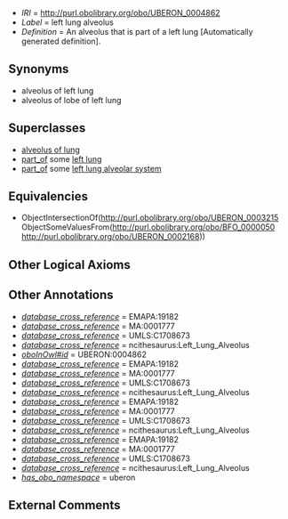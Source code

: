  * *IRI* = http://purl.obolibrary.org/obo/UBERON_0004862
 * *Label* = left lung alveolus
 * *Definition* = An alveolus that is part of a left lung [Automatically generated definition].

## Synonyms

 * alveolus of left lung
 * alveolus of lobe of left lung

## Superclasses

 * [alveolus of lung](../../UBERON/99/UBERON_0002299.md)
 * [part_of](../../BFO/50/BFO_0000050.md) some [left lung](../../UBERON/68/UBERON_0002168.md)
 * [part_of](../../BFO/50/BFO_0000050.md) some [left lung alveolar system](../../UBERON/25/UBERON_0006525.md)

## Equivalencies

 * ObjectIntersectionOf(<http://purl.obolibrary.org/obo/UBERON_0003215> ObjectSomeValuesFrom(<http://purl.obolibrary.org/obo/BFO_0000050> <http://purl.obolibrary.org/obo/UBERON_0002168>))

## Other Logical Axioms


## Other Annotations

 * *[database_cross_reference](../../ef/oboInOwl#hasDbXref.md)* = EMAPA:19182
 * *[database_cross_reference](../../ef/oboInOwl#hasDbXref.md)* = MA:0001777
 * *[database_cross_reference](../../ef/oboInOwl#hasDbXref.md)* = UMLS:C1708673
 * *[database_cross_reference](../../ef/oboInOwl#hasDbXref.md)* = ncithesaurus:Left_Lung_Alveolus
 * *[oboInOwl#id](../../id/oboInOwl#id.md)* = UBERON:0004862
 * *[database_cross_reference](../../ef/oboInOwl#hasDbXref.md)* = EMAPA:19182
 * *[database_cross_reference](../../ef/oboInOwl#hasDbXref.md)* = MA:0001777
 * *[database_cross_reference](../../ef/oboInOwl#hasDbXref.md)* = UMLS:C1708673
 * *[database_cross_reference](../../ef/oboInOwl#hasDbXref.md)* = ncithesaurus:Left_Lung_Alveolus
 * *[database_cross_reference](../../ef/oboInOwl#hasDbXref.md)* = EMAPA:19182
 * *[database_cross_reference](../../ef/oboInOwl#hasDbXref.md)* = MA:0001777
 * *[database_cross_reference](../../ef/oboInOwl#hasDbXref.md)* = UMLS:C1708673
 * *[database_cross_reference](../../ef/oboInOwl#hasDbXref.md)* = ncithesaurus:Left_Lung_Alveolus
 * *[database_cross_reference](../../ef/oboInOwl#hasDbXref.md)* = EMAPA:19182
 * *[database_cross_reference](../../ef/oboInOwl#hasDbXref.md)* = MA:0001777
 * *[database_cross_reference](../../ef/oboInOwl#hasDbXref.md)* = UMLS:C1708673
 * *[database_cross_reference](../../ef/oboInOwl#hasDbXref.md)* = ncithesaurus:Left_Lung_Alveolus
 * *[has_obo_namespace](../../ce/oboInOwl#hasOBONamespace.md)* = uberon

## External Comments

